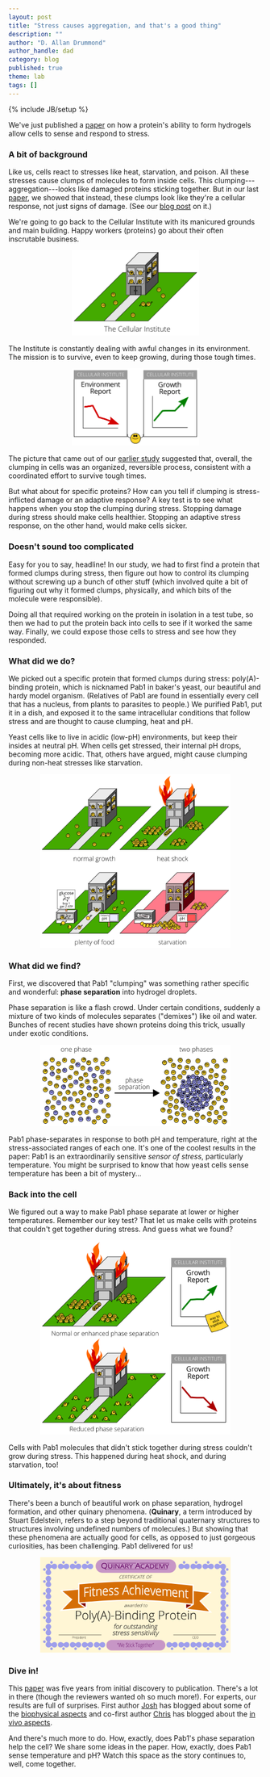 ```yaml
---
layout: post
title: "Stress causes aggregation, and that's a good thing"
description: ""
author: "D. Allan Drummond"
author_handle: dad
category: blog
published: true
theme: lab
tags: []
---
```

{% include JB/setup %}

We've just published a [paper][1] on how a protein's ability to form hydrogels allow cells to sense and respond to stress.

### A bit of background

Like us, cells react to stresses like heat, starvation, and poison. All these stresses cause clumps of molecules to form inside cells. This clumping---aggregation---looks like damaged proteins sticking together. But in our last [paper][agg], we showed that instead, these clumps look like they're a cellular response, not just signs of damage. (See our [blog post][agg-blog] on it.)

We're going to go back to the Cellular Institute with its manicured grounds and main building. Happy workers (proteins) go about their often inscrutable business.

<p align="center">
<img src="/assets/images/cellular-institute-unstressed.png" width="50%">
</p>

The Institute is constantly dealing with awful changes in its environment. The mission is to survive, even to keep growing, during those tough times.

<p align="center">
<img src="/assets/images/environmental-and-growth-reports.png" width="50%">
</p>

The picture that came out of our [earlier study][agg-blog] suggested that, overall, the clumping in cells was an organized, reversible process, consistent with a coordinated effort to survive tough times.

But what about for specific proteins? How can you tell if clumping is stress-inflicted damage or an adaptive response? A key test is to see what happens when you stop the clumping during stress. Stopping damage during stress should make cells healthier. Stopping an adaptive stress response, on the other hand, would make cells sicker.

### Doesn't sound too complicated

Easy for you to say, headline! In our study, we had to first find a protein that formed clumps during stress, then figure out how to control its clumping without screwing up a bunch of other stuff (which involved quite a bit of figuring out why it formed clumps, physically, and which bits of the molecule were responsible). 

Doing all that required working on the protein in isolation in a test tube, so then we had to put the protein back into cells  to see if it worked the same way. Finally, we could expose those cells to stress and see how they responded.

### What did we do?

We picked out a specific protein that formed clumps during stress: poly(A)-binding protein, which is nicknamed Pab1 in baker's yeast, our beautiful and hardy model organism. (Relatives of Pab1 are found in essentially every cell that has a nucleus, from plants to parasites to people.) We purified Pab1, put it in a dish, and exposed it to the same intracellular conditions that follow stress and are thought to cause clumping, heat and pH. 

Yeast cells like to live in acidic (low-pH) environments, but keep their insides at neutral pH. When cells get stressed, their internal pH drops, becoming more acidic. That, others have argued, might cause clumping during non-heat stresses like starvation.


<p align="center">
<img src="/assets/images/heat-starvation-ph-at-cell-institute.png" width="75%">
</p>

### What did we find?

First, we discovered that Pab1 "clumping" was something rather specific and wonderful: **phase separation** into hydrogel droplets.

Phase separation is like a flash crowd. Under certain conditions, suddenly a mixture of two kinds of molecules separates ("demixes") like oil and water. Bunches of recent studies have shown proteins doing this trick, usually under exotic conditions.

<p align="center">
<img src="/assets/images/phase-separation-cartoon.png" width="75%">
</p>

Pab1 phase-separates in response to both pH and temperature, right at the stress-associated ranges of each one. It's one of the coolest results in the paper: Pab1 is an extraordinarily sensitive *sensor of stress*, particularly temperature. You might be surprised to know that how yeast cells sense temperature has been a bit of mystery...

### Back into the cell

We figured out a way to make Pab1 phase separate at lower or higher temperatures. Remember our key test? That let us make cells with proteins that couldn't get together during stress. And guess what we found?

<p align="center">
<img src="/assets/images/disrupting-phase-separation.png" width="75%">
</p>

Cells with Pab1 molecules that didn't stick together during stress couldn't grow during stress. This happened during heat shock, and during starvation, too!

### Ultimately, it's about fitness

There's been a bunch of beautiful work on phase separation, hydrogel formation, and other quinary phenomena. (**Quinary**, a term introduced by Stuart Edelstein, refers to a step beyond traditional quaternary structures to structures involving undefined numbers of molecules.) But showing that these phenomena are actually good for cells, as opposed to just gorgeous curiosities, has been challenging. Pab1 delivered for us!

<p align="center">
<img src="/assets/images/quinary-academy-certificate.png" width="75%">
</p>


### Dive in!

This [paper][1] was five years from initial discovery to publication. There's a lot in there (though the reviewers wanted oh so much more!). For experts, our results are full of surprises. First author [Josh] has blogged about some of the [biophysical aspects] and co-first author [Chris] has blogged about the [in vivo aspects].

And there's much more to do. How, exactly, does Pab1's phase separation help the cell? We share some ideas in the paper. How, exactly, does Pab1 sense temperature and pH? Watch this space as the story continues to, well, come together.

[1]: /papers/paper/adaptive-phase-separation/
[agg]: /papers/paper/endogenous-aggregates/
[agg-blog]: /blog/about-endogenous-aggregates/
[Josh]: /team/josh-riback
[biophysical aspects]: /blog/polymer-biophysics-in-action/
[Chris]: /team/chris-katanski
[in vivo aspects]: /blog/Pab1-Demixing-FAQ




